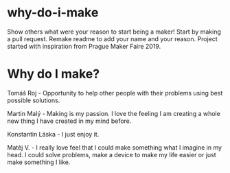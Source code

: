 # why-do-i-make
Show others what were your reason to start being a maker! Start by making a pull request. Remake readme to add your name and your reason. 
Project started with inspiration from Prague Maker Faire 2019.

# Why do I make?

Tomáš Roj - Opportunity to help other people with their problems using best possible solutions.

Martin Malý - Making is my passion. I love the feeling I am creating a whole new thing I have created in my mind before.

Konstantin Láska - I just enjoy it.

Matěj V. - I really love feel that I could make something what I imagine in my head. I could solve problems, make a device to make my life easier or just make something I like.
